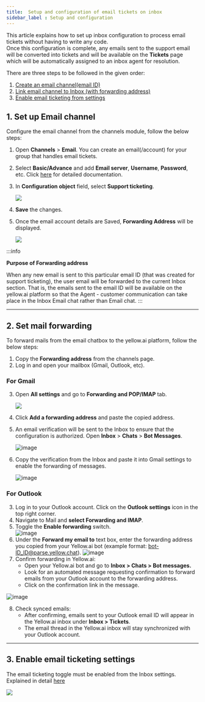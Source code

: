 ```yaml
---
title:  Setup and configuration of email tickets on inbox 
sidebar_label : Setup and configuration 
---
```


This article explains how to set up inbox configuration to process email tickets without having to write any code.          
Once this configuration is complete, any emails sent to the support email will be converted into tickets and will be available on the **Tickets** page which will be automatically assigned to an inbox agent for resolution.

There are three steps to be followed in the given order: 
1. [Create an email channel(email ID)](#1)
2. [Link  email channel to Inbox (with forwarding address)](#22)
3. [Enable email ticketing from settings](#2)



## <a name="1"></a>  1. Set up Email channel  


Configure the email channel from the channels module, follow the below steps:


1. Open **Channels** > **Email**. You can create an email(/account) for your group that handles email tickets. 
2. Select **Basic/Advance** and add **Email server**, **Username**, **Password**, etc.  Click [here](https://docs.yellow.ai/docs/platform_concepts/channelConfiguration/email-outbound) for detailed documentation.  
3. In **Configuration object** field, select **Support ticketing**.     
      
    ![](https://i.imgur.com/DlVVjbc.png)

4. **Save** the changes.   
5. Once the email account details are Saved, **Forwarding Address** will be displayed. 

    ![](https://i.imgur.com/dCNKHXz.png)


:::info

**Purpose of Forwarding address** 

When any new email is sent to this particular email ID (that was created for support ticketing), the user email will be forwarded to the current Inbox section. 
That is, the emails sent to the email ID will be available on the yellow.ai platform so that the Agent - customer communication can take place in the Inbox Email chat rather than Email chat. 
:::

-----

## <a name="22"></a>  2. Set mail forwarding 

To forward mails from the email chatbox to the yellow.ai platform, follow the below steps: 

1. Copy the **Forwarding address** from the channels page. 
2. Log in and open your mailbox (Gmail, Outlook, etc).

### For Gmail

3. Open **All settings** and go to **Forwarding and POP/IMAP** tab. 

    ![](https://i.imgur.com/COXCn9T.jpg)

4. Click **Add a forwarding address** and paste the copied address. 
5. An email verification will be sent to the Inbox to ensure that the configuration is authorized. Open **Inbox** > **Chats** > **Bot Messages**. 

    ![image](https://imgur.com/HkOFiI9.png)

6. Copy the verification from the Inbox and paste it into Gmail settings to enable the forwarding of messages.

    ![image](https://imgur.com/JwM08Bh.png)

### For Outlook 

3. Log in to your Outlook account. Click on the **Outlook settings** icon in the top right corner.
4. Navigate to Mail and **select Forwarding and IMAP**.
5. Toggle the **Enable forwarding** switch.  
    ![image](https://imgur.com/UWrlUyu.png)      
6. Under the **Forward my email to** text box, enter the forwarding address you copied from your Yellow.ai bot (example format: bot-ID_ID@parse.yellow.chat).
![image](https://imgur.com/QSLZnS5.png)     
7. Confirm forwarding in Yellow.ai:     
    - Open your Yellow.ai bot and go to **Inbox > Chats > Bot messages.**
    - Look for an automated message requesting confirmation to forward emails from your Outlook account to the forwarding address.
    - Click on the confirmation link in the message.

![image](https://imgur.com/tMMbZNB.png)

8. Check synced emails:
    - After confirming, emails sent to your Outlook email ID will appear in the Yellow.ai inbox under **Inbox > Tickets**.
    - The email thread in the Yellow.ai inbox will stay synchronized with your Outlook account.

------

## <a name="2"></a>  3. Enable email ticketing settings 

The email ticketing toggle must be enabled from the Inbox settings. Explained in detail [here](https://docs.yellow.ai/docs/platform_concepts/inbox/inbox-settings/workflows/emailticketing)

![](https://imgur.com/eYDAFni.png)
